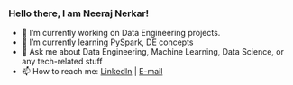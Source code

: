 ### Hello there, I am Neeraj Nerkar! 



- 🔭 I’m currently working on Data Engineering projects. 
- 🌱 I’m currently learning PySpark, DE concepts
- 💬 Ask me about Data Engineering, Machine Learning, Data Science, or any tech-related stuff
- 📫 How to reach me: [LinkedIn](https://www.linkedin.com/in/NeerajNerkar) | [E-mail](mailto:neeraj.nerkar@gmail.com)

 

<!-- <p><img align="center" src="https://github-readme-stats.vercel.app/api/top-langs?username=nickname8888&show_icons=true&locale=en&layout=compact" alt="neeraj" /></p>

<!-- <p>&nbsp;<img align="center" src="https://github-readme-stats.vercel.app/api?username=nickname8888&show_icons=true&locale=en" alt="neeraj" /></p> -->
